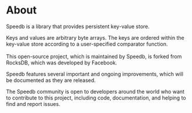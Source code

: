 # About

Speedb is a library that provides persistent key-value store.&#x20;

Keys and values are arbitrary byte arrays. The keys are ordered within the key-value store according to a user-specified comparator function.\
\
This open-source project, which is maintained by Speedb, is forked from RocksDB, which was developed by Facebook.

Speedb features several important and ongoing improvements, which will be documented as they are released.&#x20;

The Speedb community is open to developers around the world who want to contribute to this project, including code, documentation, and helping to find and report issues.&#x20;
